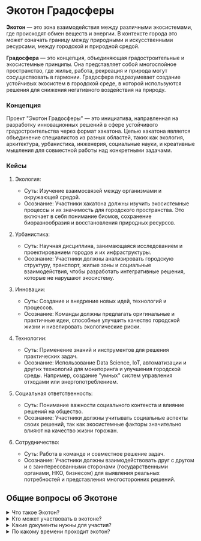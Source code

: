 # Экотон Градосферы

**Экотон** — это зона взаимодействия между различными экосистемами, где происходят обмен веществ и энергии. В контексте города это может означать границу между природными и искусственными ресурсами, между городской и природной средой. 

**Градосфера** — это концепция, объединяющая градостроительные и экосистемные принципы. Она представляет собой многослойное пространство, где жилье, работа, рекреация и природа могут сосуществовать в гармонии. Градосфера подразумевает создание устойчивых экосистем в городской среде, в которой используются решения для снижения негативного воздействия на природу.

### Концепция

Проект "Экотон Градосферы" — это инициатива, направленная на разработку инновационных решений в сфере устойчивого градостроительства через формат хакатона. Целью хакатона является объединение специалистов из разных областей, таких как экология, архитектура, урбанистика, инженерия, социальные науки, и креативные мышления для совместной работы над конкретными задачами.

### Кейсы

1. Экология:
   - Суть: Изучение взаимосвязей между организмами и окружающей средой.
   - Осознание: Участники хакатона должны изучить экосистемные процессы и их значимость для городского пространства. Это включает в себя понимание биомов, сохранение биоразнообразия и восстановления природных ресурсов.

2. Урбанистика:
   - Суть: Научная дисциплина, занимающаяся исследованием и проектированием городов и их инфраструктуры.
   - Осознание: Участники должны анализировать городскую структуру, транспорт, жилые зоны и социальные взаимодействия, чтобы разработать интегративные решения, которые не нарушают экосистему.

3. Инновации:
   - Суть: Создание и внедрение новых идей, технологий и процессов.
   - Осознание: Команды должны предлагать оригинальные и практичные идеи, способные улучшить качество городской жизни и нивелировать экологические риски.

4. Технологии:
   - Суть: Применение знаний и инструментов для решения практических задач.
   - Осознание: Использование Data Science, IoT, автоматизации и других технологий для мониторинга и улучшения городской среды. Например, создание "умных" систем управления отходами или энергопотреблением.

5. Социальная ответственность:
   - Суть: Понимание важности социального контекста и влияние решений на общество.
   - Осознание: Участники должны учитывать социальные аспекты своих решений, так как экосистемные факторы значительно влияют на качество жизни горожан.

6. Сотрудничество:
   - Суть: Работа в команде и совместное решение задач.
   - Осознание: Участники должны взаимодействовать друг с другом и с заинтересованными сторонами (государственными органами, НКО, бизнесом) для выявления реальных потребностей и представления многосторонних решений.


## Общие вопросы об Экотоне
<details>
<summary>Что такое Экотон?</summary>
  
Экотон Градосферы — соревнование для команд профессионалов в сфере экологии и информационных технологий, площадка по развитию зелёной урбанистики и решению проблем экологии.

Экотон не является лотереей, стимулирующей лотереей либо иной основанной на риске азартной игрой (Положение об экотоне).

Термин «экотон» является результатом синергии понятий «экология» и «хакатон» и не пересекается по смыслу с оригинальным термином «экотон» Большой Российской энциклопедии.
</details>
<details>
<summary>Кто может участвовать в экотоне?</summary>

Принять участие в экотоне могут специалисты в возрасте от 16 до 40 лет в сфере ИТ, дизайна, аналитики, науки о данных, управлении проектами, экологии и рационального природопользования, которые готовы работать над инновационными цифровыми инструментами в условиях текущих технологических вызовов.

Стать участниками также могут студенты вузов и СПО, которые заинтересованы в профессиональном развитии и реализации своего потенциала в междисциплинарном подходе к решению проблем экологии.
</details>
<details>
<summary>Какие документы нужны для участия? </summary>

Предоставление документов на ранних этапах соревнования не требуется.
</details>
<details>
<summary>По какому времени проходит экотон?</summary>

Расписание экотона составлено по времени Владивостока (GMT+10).

В экотоне Градосфера участвуют команды, проживающие в различных часовых поясах по всему миру. Для удобства работы все активности экотона проходят по времени Владивостока.
</details>
